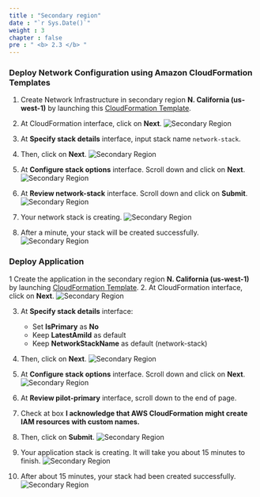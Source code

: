 ```yaml
---
title : "Secondary region"
date : "`r Sys.Date()`"
weight : 3
chapter : false
pre : " <b> 2.3 </b> "
---
```


### Deploy Network Configuration using Amazon CloudFormation Templates
1. Create Network Infrastructure in secondary region **N. California (us-west-1)** by launching this [CloudFormation Template](https://us-west-1.console.aws.amazon.com/cloudformation/home?region=us-west-1#/stacks/create/template?stackName=network-stack&templateURL=https://ws-assets-prod-iad-r-pdx-f3b3f9f1a7d6a3d0.s3.us-west-2.amazonaws.com/6b7a41c6-3cae-45f2-bf2c-72c64b55d920/NetworkStack.yaml).
2. At CloudFormation interface, click on **Next**.
![Secondary Region](../../images/2.preparation/2.3.secondaryregion/2.3.1secondaryregion.png?width=90pc)


3. At **Specify stack details** interface, input stack name ```network-stack```.
4. Then, click on **Next**.
![Secondary Region](../../images/2.preparation/2.3.secondaryregion/2.3.2secondaryregion.png?width=90pc)

5. At **Configure stack options** interface. Scroll down and click on **Next**.
![Secondary Region](../../images/2.preparation/2.3.secondaryregion/2.3.3secondaryregion.png?width=90pc)

6. At **Review network-stack** interface. Scroll down and click on **Submit**.
![Secondary Region](../../images/2.preparation/2.3.secondaryregion/2.3.4secondaryregion.png?width=90pc)

7. Your network stack is creating.
![Secondary Region](../../images/2.preparation/2.3.secondaryregion/2.3.5secondaryregion.png?width=89pc)

8. After a minute, your stack will be created successfully.
![Secondary Region](../../images/2.preparation/2.3.secondaryregion/2.3.6secondaryregion.png?width=89pc)

### Deploy Application
1 Create the application in the secondary region **N. California (us-west-1)** by launching [CloudFormation Template](https://us-west-1.console.aws.amazon.com/cloudformation/home?region=us-west-1#/stacks/create/template?stackName=pilot-secondary&templateURL=https://ws-assets-prod-iad-r-pdx-f3b3f9f1a7d6a3d0.s3.us-west-2.amazonaws.com/6b7a41c6-3cae-45f2-bf2c-72c64b55d920/PilotLight.yaml).
2. At CloudFormation interface, click on **Next**.
![Secondary Region](../../images/2.preparation/2.3.secondaryregion/2.3.7secondaryregion.png?width=90pc)

3. At **Specify stack details** interface:
    + Set **IsPrimary** as **No**
    + Keep **LatestAmiId** as default
    + Keep **NetworkStackName** as default (network-stack)

4. Then, click on **Next**.
![Secondary Region](../../images/2.preparation/2.3.secondaryregion/2.3.8secondaryregion.png?width=90pc)

5. At **Configure stack options** interface. Scroll down and click on **Next**.
![Secondary Region](../../images/2.preparation/2.3.secondaryregion/2.3.9secondaryregion.png?width=90pc)

6. At **Review pilot-primary** interface, scroll down to the end of page.
7. Check at box **I acknowledge that AWS CloudFormation might create IAM resources with custom names.**
8. Then, click on **Submit**.
![Secondary Region](../../images/2.preparation/2.3.secondaryregion/2.3.10secondaryregion.png?width=90pc)

9. Your application stack is creating. It will take you about 15 minutes to finish.
![Secondary Region](../../images/2.preparation/2.3.secondaryregion/2.3.11secondaryregion.png?width=90pc)

10. After about 15 minutes, your stack had been created successfully.
![Secondary Region](../../images/2.preparation/2.3.secondaryregion/2.3.12secondaryregion.png?width=90pc)